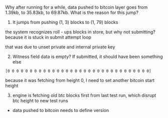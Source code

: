 Why after running for a while, data pushed to bitcoin layer goes from 1.39kb, to 35.83kb, to 69.87kb. What is the reason for this jump?

1. It jumps from pushing (1, 3) blocks to (1, 79) blocks

the system recognizes roll - ups blocks in store, but why not submitting? because it is stuck in submit attempt loop

that was due to unset private and internal private key

2. Witness field data is empty? If submitted, it should have been something else

```
[0 0 0 0 0 0 0 0 0 0 0 0 0 0 0 0 0 0 0 0 0 0 0 0 0 0 0 0 0 0 0 0]
```

because it was fetching from height 0, I need to set another bitcoin start height

3. engine is fetching old btc blocks first from last test run, which disrupt btc height to new test runs
* data pushed to bitcoin needs to define version